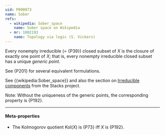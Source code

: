 ```yaml
---
uid: P000073
name: Sober
refs:
  - wikipedia: Sober_space
    name: Sober space on Wikipedia
  - mr: 1002193    
    name: Topology via logic (S. Vickers)
---
```


Every nonempty irreducible (= {P39}) closed subset of $X$ is the closure of exactly one point of $X$;
that is, every nonempty irreducible closed subset has a unique *generic point*.

See {P201} for several equivalent formulations.

See {{wikipedia:Sober_space}} and also 
the section on [Irreducible components](https://stacks.math.columbia.edu/tag/004U) from the Stacks project.

Note: Without the uniqueness of the generic points, the corresponding property is {P192}.

----
#### Meta-properties

- The Kolmogorov quotient $\text{Kol}(X)$ is {P73} iff $X$ is {P192}.
